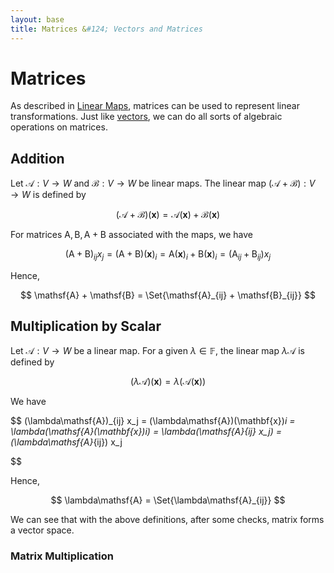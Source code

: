 ```yaml
---
layout: base
title: Matrices &#124; Vectors and Matrices
---
```


# Matrices

As described in [Linear Maps](linear-maps.md), matrices can be used to represent linear transformations.
Just like [vectors](vectors.md), we can do all sorts of algebraic operations on matrices.

## Addition

Let $\mathcal{A}: V \to W$ and $\mathcal{B}: V \to W$ be linear maps.
The linear map $(\mathcal{A} + \mathcal{B}): V \to W$ is defined by

$$
(\mathcal{A} + \mathcal{B})(\mathbf{x}) = \mathcal{A}(\mathbf{x}) + \mathcal{B}(\mathbf{x})
$$

For matrices $\mathsf{A}, \mathsf{B}, \mathsf{A} + \mathsf{B}$ associated with the maps, we have

$$
(\mathsf{A} + \mathsf{B})_{ij} x_j = (\mathsf{A} + \mathsf{B})(\mathbf{x})_i = \mathsf{A}(\mathbf{x})_i + \mathsf{B}(\mathbf{x})_i = (\mathsf{A}_{ij} + \mathsf{B}_{ij}) x_j
$$

Hence,

$$
\mathsf{A} + \mathsf{B} = \Set{\mathsf{A}_{ij} + \mathsf{B}_{ij}}
$$

## Multiplication by Scalar

Let $\mathcal{A}: V \to W$ be a linear map.
For a given $\lambda \in \mathbb{F}$, the linear map $\lambda\mathcal{A}$ is defined by

$$
(\lambda\mathcal{A})(\mathbf{x}) = \lambda(\mathcal{A}(\mathbf{x}))
$$

We have

$$
(\lambda\mathsf{A})_{ij} x_j = (\lambda\mathsf{A})(\mathbf{x})_i = \lambda(\mathsf{A}(\mathbf{x})_i) = \lambda(\mathsf{A}_{ij} x_j) = (\lambda\mathsf{A}_{ij}) x_j

$$

Hence,

$$
\lambda\mathsf{A} = \Set{\lambda\mathsf{A}_{ij}}
$$

We can see that with the above definitions, after some checks, matrix forms a vector space.

### Matrix Multiplication
